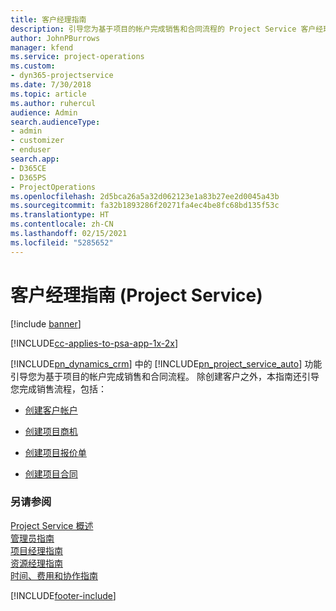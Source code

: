```yaml
---
title: 客户经理指南
description: 引导您为基于项目的帐户完成销售和合同流程的 Project Service 客户经理指南
author: JohnPBurrows
manager: kfend
ms.service: project-operations
ms.custom:
- dyn365-projectservice
ms.date: 7/30/2018
ms.topic: article
ms.author: ruhercul
audience: Admin
search.audienceType:
- admin
- customizer
- enduser
search.app:
- D365CE
- D365PS
- ProjectOperations
ms.openlocfilehash: 2d5bca26a5a32d062123e1a83b27ee2d0045a43b
ms.sourcegitcommit: fa32b1893286f20271fa4ec4be8fc68bd135f53c
ms.translationtype: HT
ms.contentlocale: zh-CN
ms.lasthandoff: 02/15/2021
ms.locfileid: "5285652"
---
```

# <a name="account-manager-guide-project-service"></a>客户经理指南 (Project Service)

[!include [banner](../includes/psa-now-project-operations.md)]

[!INCLUDE[cc-applies-to-psa-app-1x-2x](../includes/cc-applies-to-psa-app-1x-2x.md)]

[!INCLUDE[pn_dynamics_crm](../includes/pn-dynamics-crm.md)] 中的 [!INCLUDE[pn_project_service_auto](../includes/pn-project-service-auto.md)] 功能引导您为基于项目的帐户完成销售和合同流程。 除创建客户之外，本指南还引导您完成销售流程，包括：  
  
-   [创建客户帐户](../psa/create-customer-account.md)  
  
-   [创建项目商机](../psa/create-project-opportunity.md)  
  
-   [创建项目报价单](../psa/create-project-quote.md)  
  
-   [创建项目合同](../psa/create-project-contract.md)  
  
  
### <a name="see-also"></a>另请参阅  
 [Project Service 概述](../psa/overview.md)   
 [管理员指南](../psa/admin-guide.md)   
 [项目经理指南](../psa/project-manager-guide.md)   
 [资源经理指南](../psa/resource-manager-guide.md)   
 [时间、费用和协作指南](../psa/time-expense-collaboration-guide.md)


[!INCLUDE[footer-include](../includes/footer-banner.md)]